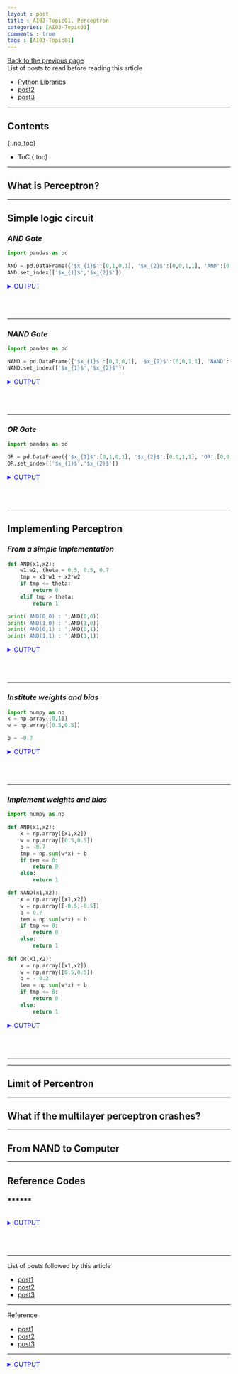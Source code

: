 ```yaml
---
layout : post
title : AI03-Topic01, Perceptron
categories: [AI03-Topic01]
comments : true
tags : [AI03-Topic01]
---
```

[Back to the previous page](https://userdyk-github.github.io/ai03/AI03-Fundamental-of-deep-learning.html) <br>
List of posts to read before reading this article
- <a href='https://userdyk-github.github.io/pl03/PL03-Libraries.html' target="_blank">Python Libraries</a>
- <a href='https://userdyk-github.github.io/'>post2</a>
- <a href='https://userdyk-github.github.io/'>post3</a>

---

## Contents
{:.no_toc}

* ToC
{:toc}

<hr class="division1">

## **What is Perceptron?**

<hr class="division2">

## **Simple logic circuit**

### ***AND Gate***

```python
import pandas as pd

AND = pd.DataFrame({'$x_{1}$':[0,1,0,1], '$x_{2}$':[0,0,1,1], 'AND':[0,0,0,1]})
AND.set_index(['$x_{1}$','$x_{2}$'])
```
<details markdown="1">
<summary class='jb-small' style="color:blue">OUTPUT</summary>
<hr class='division3'>
<hr class='division3'>
</details>
<br><br><br>

---

### ***NAND Gate***

```python
import pandas as pd

NAND = pd.DataFrame({'$x_{1}$':[0,1,0,1], '$x_{2}$':[0,0,1,1], 'NAND':[1,1,1,0]})
NAND.set_index(['$x_{1}$','$x_{2}$'])
```
<details markdown="1">
<summary class='jb-small' style="color:blue">OUTPUT</summary>
<hr class='division3'>
<hr class='division3'>
</details>
<br><br><br>

---

### ***OR Gate***

```python
import pandas as pd

OR = pd.DataFrame({'$x_{1}$':[0,1,0,1], '$x_{2}$':[0,0,1,1], 'OR':[0,0,0,1]})
OR.set_index(['$x_{1}$','$x_{2}$'])
```
<details markdown="1">
<summary class='jb-small' style="color:blue">OUTPUT</summary>
<hr class='division3'>
<hr class='division3'>
</details>
<br><br><br>


<hr class="division2">

## **Implementing Perceptron**

### ***From a simple implementation***

```python
def AND(x1,x2):
    w1,w2, theta = 0.5, 0.5, 0.7
    tmp = x1*w1 + x2*w2
    if tmp <= theta:
        return 0
    elif tmp > theta:
        return 1

print('AND(0,0) : ',AND(0,0))
print('AND(1,0) : ',AND(1,0))
print('AND(0,1) : ',AND(0,1))
print('AND(1,1) : ',AND(1,1))
```
<details markdown="1">
<summary class='jb-small' style="color:blue">OUTPUT</summary>
<hr class='division3'>
<hr class='division3'>
</details>
<br><br><br>

---

### ***Institute weights and bias***

```python
import numpy as np
x = np.array([0,1])
w = np.array([0.5,0.5])

b = -0.7
```
<details markdown="1">
<summary class='jb-small' style="color:blue">OUTPUT</summary>
<hr class='division3'>
```python
w * x
```
```
array([0. , 0.5])
```
<br>
```python
np.sum(w*x)
```
```
0.5
```
<br>
```python
np.sum(w*x) + b
```
```
-0.19999999999999996
```
<hr class='division3'>
</details>
<br><br><br>

---

### ***Implement weights and bias***

```python
import numpy as np

def AND(x1,x2):
    x = np.array([x1,x2])
    w = np.array([0.5,0.5])
    b = -0.7
    tmp = np.sum(w*x) + b
    if tem <= 0:
        return 0
    else:
        return 1

def NAND(x1,x2):
    x = np.array([x1,x2])
    w = np.array([-0.5,-0.5])
    b = 0.7
    tem = np.sum(w*x) + b
    if tmp <= 0:
        return 0
    else:
        return 1
    
def OR(x1,x2):
    x = np.array([x1,x2])
    w = np.array([0.5,0.5])
    b = - 0.2
    tem = np.sum(w*x) + b
    if tmp <= 0:
        return 0
    else:
        return 1
```
<details markdown="1">
<summary class='jb-small' style="color:blue">OUTPUT</summary>
<hr class='division3'>
<hr class='division3'>
</details>
<br><br><br>

---

<hr class="division2">

## **Limit of Percentron**

<hr class="division2">

## **What if the multilayer perceptron crashes?**

<hr class="division2">

## **From NAND to Computer**

<hr class="division2">

## **Reference Codes**

### ******
```python
```
<details markdown="1">
<summary class='jb-small' style="color:blue">OUTPUT</summary>
<hr class='division3'>
<hr class='division3'>
</details>
<br><br><br>
<hr class="division1">

List of posts followed by this article
- [post1](https://userdyk-github.github.io/)
- <a href='https://userdyk-github.github.io/'>post2</a>
- <a href='https://userdyk-github.github.io/'>post3</a>

---

Reference
- [post1](https://userdyk-github.github.io/)
- <a href='https://userdyk-github.github.io/'>post2</a>
- <a href='https://userdyk-github.github.io/'>post3</a>

---


<details markdown="1">
<summary class='jb-small' style="color:blue">OUTPUT</summary>
<hr class='division3'>
<hr class='division3'>
</details>


